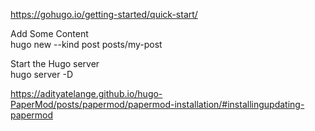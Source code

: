 https://gohugo.io/getting-started/quick-start/

Add Some Content  
hugo new --kind post posts/my-post

Start the Hugo server  
hugo server -D

https://adityatelange.github.io/hugo-PaperMod/posts/papermod/papermod-installation/#installingupdating-papermod
